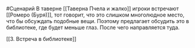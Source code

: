 #Сценарий
В таверне [[Таверна Пчела и жалко]] игроки встречают [[Ромеро (Буря)]], тот говорит, что это слишком многолюдное место, что бы обсуждать подобные вещи. Поэтому предлагает обсудить это в библиотеке, где будет меньше глаз. После чего направляется туда.

[[3. Встреча в библиотеке]]